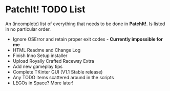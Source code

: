 PatchIt! TODO List
==================

An (incomplete) list of everything that needs to be done in **PatchIt!**. Is listed in no particular order.

* Ignore OSError and retain proper exit codes - **Currently impossible for me**
* HTML Readme and Change Log
* Finish Inno Setup installer
* Upload Royally Crafted Raceway Extra
* Add new gameplay tips
* Complete TKinter GUI (V1.1 Stable release)
* Any TODO items scattered around in the scripts
* LEGOs in Space? More later!
